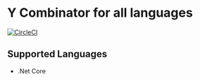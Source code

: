# Y Combinator for all languages

[![CircleCI](https://circleci.com/gh/funtion/y-combinator/tree/master.svg?style=shield)](https://circleci.com/gh/funtion/y-combinator/tree/master)

## Supported Languages

- .Net Core

